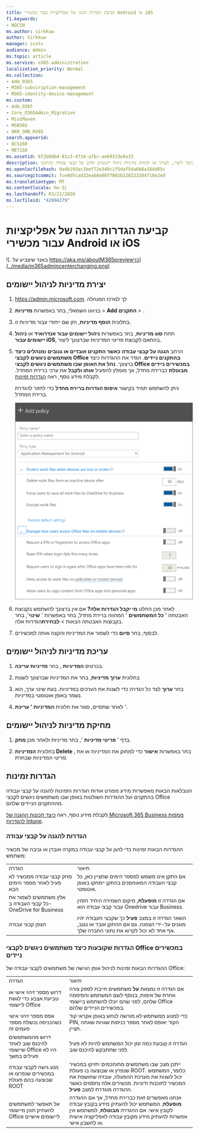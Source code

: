 ```yaml
---
title: קביעת הגדרות הגנה של אפליקציות עבור מכשירי Android או iOS
f1.keywords:
- NOCSH
ms.author: sirkkuw
author: Sirkkuw
manager: scotv
audience: Admin
ms.topic: article
ms.service: o365-administration
localization_priority: Normal
ms.collection:
- Adm_O365
- M365-subscription-management
- M365-identity-device-management
ms.custom:
- Adm_O365
- Core_O365Admin_Migration
- MiniMaven
- MSB365
- OKR_SMB_M365
search.appverid:
- BCS160
- MET150
ms.assetid: 6f2b80b4-81c3-4714-a7bc-ae69313e8a33
description: למד כיצד ליצור, לערוך או למחוק מדיניות ניהול יישומים ולהגן על קבצי עבודה בהתקני Android או iOS.
ms.openlocfilehash: 0adb103ac3bef72e340c1f5daf54a6b8a184d85c
ms.sourcegitcommit: fce0d5cad32ea60a08ff001b228223284710e2ed
ms.translationtype: MT
ms.contentlocale: he-IL
ms.lasthandoff: 03/21/2020
ms.locfileid: "42894279"
---
```

# <a name="set-app-protection-settings-for-android-or-ios-devices"></a>קביעת הגדרות הגנה של אפליקציות עבור מכשירי Android או iOS

![. באנר שיצביע על https://aka.ms/aboutM365previewכך](../media/m365admincenterchanging.png)

## <a name="create-an-app-management-policy"></a>יצירת מדיניות לניהול יישומים

1. <a href="https://go.microsoft.com/fwlink/p/?linkid=837890" target="_blank">https://admin.microsoft.com</a>. לך למרכז המנהלה 
    
2. בניווט השמאלי, בחר באפשרות **מדיניות** \> **Add** **התקנים** \> .
  
3. בחלונית **הוסף מדיניות**, הזן שם ייחודי עבור מדיניות זו. 
    
4. תחת **סוג מדיניות**, בחר באפשרות **ניהול יישומים עבור אנדרואיד** או **ניהול יישומים עבור iOS**, בהתאם לקבוצת פריטי המדיניות שברצונך ליצור. 
    
5. הרחב **הגנה על קבצי עבודה כאשר התקנים אובדים או גנובים** **ומנהלים כיצד משתמשים ניגשים לקבצי Office בהתקנים ניידים**. הגדר את ההגדרות כיצד ברצונך. **נהל את האופן שבו משתמשים ניגשים לקבצי Office במכשירים ניידים** **מבוטלת** כברירת מחדל, אך מומלץ להפעיל **אותו ולקבל** את ערכי ברירת המחדל. לקבלת מידע נוסף, ראה [הגדרות זמינות](#available-settings). 
    
    ניתן להשתמש תמיד בקישור **איפוס הגדרות ברירת מחדל** כדי לחזור להגדרת ברירת המחדל. 
    
    ![Screenshot of Create a policy with Application management for Android selected](../media/eabbe06d-ac0a-4f3a-8630-68c808b1e662.png)
  
6. לאחר מכן החלט **מי יקבל הגדרות אלה?** אם אין ברצונך להשתמש בקבוצת האבטחה ' **כל המשתמשים** ' המהווה ברירת מחדל, בחר באפשרות ' **שינוי**', בחר בקבוצות האבטחה הבאות \> **לבחירת**הגדרות אלה.
    
7. לבסוף, בחר **סיום** כדי לשמור את המדיניות והקצה אותה למכשירים. 
    
## <a name="edit-an-app-management-policy"></a>עריכת מדיניות לניהול יישומים

1. בכרטיס **המדיניות** , בחר **מדיניות עריכה**.
    
2. בחלונית **ערוך מדיניות**, בחר את המדיניות שברצונך לשנות 
    
3. בחר **ערוך** לצד כל הגדרה כדי לשנות את הערכים במדיניות. בעת שינוי ערך, הוא נשמר באופן אוטומטי במדיניות.
    
4. לאחר שתסיים, סגור את חלונית **המדיניות ' עריכת** '. 
    
## <a name="delete-an-app-management-policy"></a>מחיקת מדיניות לניהול יישומים

1. בדף ' **פריטי מדיניות** ', בחר מדיניות ולאחר מכן **מחק**.
    
2. בחלונית **המדיניות Delete** , בחר באפשרות **אישור** כדי למחוק את המדיניות או את פריטי המדיניות שבחרת. 
    
## <a name="available-settings"></a>הגדרות זמינות

הטבלאות הבאות מאפשרות מידע מפורט אודות הגדרות הזמינות להגנה על קבצי עבודה בהתקנים ועל ההגדרות השולטות באופן שבו משתמשים ניגשים לקבצי Office מההתקנים הניידים שלהם.
  
 לקבלת מידע נוסף, ראה [כיצד תכונות ההגנה של Microsoft 365 Business ממפות להגדרות Intune](map-protection-features-to-intune-settings.md). 
  
### <a name="settings-that-protect-work-files"></a>הגדרות להגנה על קבצי עבודה

ההגדרות הבאות זמינות כדי להגן על קבצי עבודה במקרה אובדן או גניבה של מכשיר משתמש:
  
|||
|:-----|:-----|
|הגדרה  <br/> |תיאור  <br/> |
|מחק קבצי עבודה ממכשיר לא פעיל לאחר מספר הימים הבא  <br/> |אם התקן אינו משמש למספר הימים שתציין כאן, כל קבצי העבודה המאוחסנים בהתקן יימחקו באופן אוטומטי.  <br/> |
|אלץ משתמשים לשמור את כל קבצי העבודה ב- OneDrive for Business  <br/> |אם הגדרה זו **מופעלת**, מיקום השמירה היחיד הזמין עבור קבצי עבודה הוא Onedrive עבור Business.  <br/> |
|הצפן קבצי עבודה  <br/> |השאר הגדרה זו במצב **פעיל** כך שקבצי העבודה יהיו מוגנים על-ידי הצפנה. גם אם ההתקן אובד או נגנב, אף אחד לא יכול לקרוא את נתוני החברה שלך.  <br/> |
   
### <a name="settings-that-control-how-users-access-office-files-on-mobile-devices"></a>הגדרות שקובעות כיצד משתמשים ניגשים לקבצי Office במכשירים ניידים

ההגדרות הבאות זמינות לניהול אופן הגישה של משתמשים לקבצי עבודה של Office:
  
|||
|:-----|:-----|
|הגדרה  <br/> |תיאור  <br/> |
|דרוש מספר זיהוי אישי או טביעת אצבע כדי לגשת ליישומי Office  <br/> |אם הגדרה זו נמצאת **על** משתמשים חייבת לספק צורה אחרת של אימות, בנוסף לשם המשתמש והסיסמה שלהם, לפני שהם יוכלו להשתמש ביישומי Office במכשירים הניידים שלהם.<br/> |
|אפס מספר זיהוי אישי כשהכניסה נכשלת מספר פעמים זה  <br/> |כדי למנוע ממשתמש לא מורשה לנחש באופן אקראי קוד PIN, הקוד יאופס לאחר מספר כניסות שגויות שאתה תציין.  <br/> |
|דרוש מהמשתמשים להיכנס שוב לאחר שיישומי Office היו לא פעילים במשך  <br/> |הגדרה זו קובעת כמה זמן יכול המשתמש להיות לא פעיל לפני שתתבקש להיכנס שוב.  <br/> |
|מנע גישה לקבצי עבודה במכשירים שנפרצו או שבוצעה בהם פעולת ROOT  <br/> |ייתכן מצב שבו משתמשים מתוחכמים יחזיקו במכשיר שנפרץ או שבוצעה בו פעולת ROOT. כלומר, המשתמש יכול לשנות את מערכת ההפעלה, עובדה שחושפת את המכשיר לתוכנות זדוניות. מכשירים אלה נחסמים כאשר ההגדרה מוגדרת למצב **פעיל**.  <br/> |
|אל תאפשר למשתמשים להעתיק תוכן מיישומי Office ליישומים אישיים  <br/> |אנחנו מאפשרים זאת כברירת מחדל, אך אם ההגדרה **מופעלת**, המשתמש יכול להעתיק מידע בקובץ עבודה לקובץ אישי. אם ההגדרה **מבוטלת**, למשתמש אין אפשרות להעתיק מידע מקובץ עבודה לאפליקציה אישית או לחשבון אישי.  <br/> |
